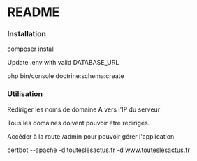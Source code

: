 # README

### Installation
composer install

Update .env with valid DATABASE_URL

php bin/console doctrine:schema:create

### Utilisation
Rediriger les noms de domaine A vers l'IP du serveur

Tous les domaines doivent pouvoir être redirigés.

Accéder à la route /admin pour pouvoir gérer l'application

certbot --apache -d touteslesactus.fr -d www.touteslesactus.fr